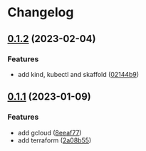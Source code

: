 # Changelog

## [0.1.2](https://github.com/actionshq/devcontainer/compare/v0.1.1...v0.1.2) (2023-02-04)


### Features

* add kind, kubectl and skaffold ([02144b9](https://github.com/actionshq/devcontainer/commit/02144b9a267a68b5ca0d4600b09fa32508fb5c62))

## [0.1.1](https://github.com/actionshq/devcontainer/compare/v0.1.0...v0.1.1) (2023-01-09)


### Features

* add gcloud ([8eeaf77](https://github.com/actionshq/devcontainer/commit/8eeaf7744e0809afd891941b90218fee41db7163))
* add terraform ([2a08b55](https://github.com/actionshq/devcontainer/commit/2a08b5559c7edec510639aa55d3058950b520547))

